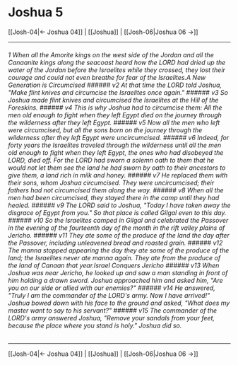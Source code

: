 # Joshua 5

[[Josh-04|← Joshua 04]] | [[Joshua]] | [[Josh-06|Joshua 06 →]]
***

###### 1 When all the Amorite kings on the west side of the Jordan and all the Canaanite kings along the seacoast heard how the LORD had dried up the water of the Jordan before the Israelites while they crossed, they lost their courage and could not even breathe for fear of the Israelites.A New Generation is Circumcised ###### v2 At that time the LORD told Joshua, "Make flint knives and circumcise the Israelites once again." ###### v3 So Joshua made flint knives and circumcised the Israelites at the Hill of the Foreskins. ###### v4 This is why Joshua had to circumcise them: All the men old enough to fight when they left Egypt died on the journey through the wilderness after they left Egypt. ###### v5 Now all the men who left were circumcised, but all the sons born on the journey through the wilderness after they left Egypt were uncircumcised. ###### v6 Indeed, for forty years the Israelites traveled through the wilderness until all the men old enough to fight when they left Egypt, the ones who had disobeyed the LORD, died off. For the LORD had sworn a solemn oath to them that he would not let them see the land he had sworn by oath to their ancestors to give them, a land rich in milk and honey. ###### v7 He replaced them with their sons, whom Joshua circumcised. They were uncircumcised; their fathers had not circumcised them along the way. ###### v8 When all the men had been circumcised, they stayed there in the camp until they had healed. ###### v9 The LORD said to Joshua, "Today I have taken away the disgrace of Egypt from you." So that place is called Gilgal even to this day. ###### v10 So the Israelites camped in Gilgal and celebrated the Passover in the evening of the fourteenth day of the month in the rift valley plains of Jericho. ###### v11 They ate some of the produce of the land the day after the Passover, including unleavened bread and roasted grain. ###### v12 The manna stopped appearing the day they ate some of the produce of the land; the Israelites never ate manna again. They ate from the produce of the land of Canaan that year.Israel Conquers Jericho ###### v13 When Joshua was near Jericho, he looked up and saw a man standing in front of him holding a drawn sword. Joshua approached him and asked him, "Are you on our side or allied with our enemies?" ###### v14 He answered, "Truly I am the commander of the LORD's army. Now I have arrived!" Joshua bowed down with his face to the ground and asked, "What does my master want to say to his servant?" ###### v15 The commander of the LORD's army answered Joshua, "Remove your sandals from your feet, because the place where you stand is holy." Joshua did so.

***
[[Josh-04|← Joshua 04]] | [[Joshua]] | [[Josh-06|Joshua 06 →]]

